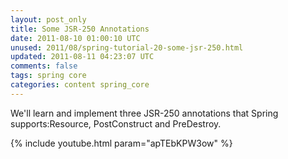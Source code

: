 ```yaml
---           
layout: post_only
title: Some JSR-250 Annotations
date: 2011-08-10 01:00:10 UTC
unused: 2011/08/spring-tutorial-20-some-jsr-250.html
updated: 2011-08-11 04:23:07 UTC
comments: false
tags: spring core
categories: content spring_core
---
```


We'll learn and implement three JSR-250 annotations that Spring supports:Resource, PostConstruct and PreDestroy.

{% include youtube.html param="apTEbKPW3ow" %}